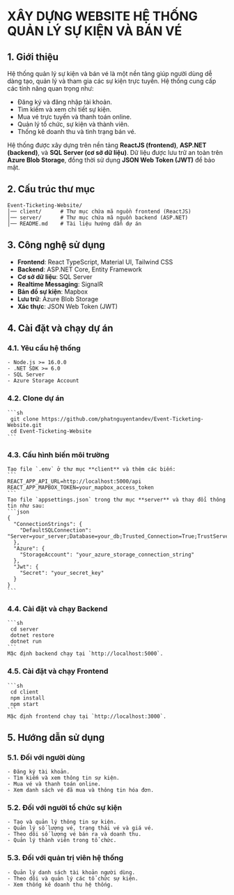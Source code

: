 # XÂY DỰNG WEBSITE HỆ THỐNG QUẢN LÝ SỰ KIỆN VÀ BÁN VÉ

## 1. Giới thiệu
  Hệ thống quản lý sự kiện và bán vé là một nền tảng giúp người dùng dễ dàng tạo, quản lý và tham gia các sự kiện trực tuyến. Hệ thống cung cấp các tính năng quan trọng như:
  - Đăng ký và đăng nhập tài khoản.
  - Tìm kiếm và xem chi tiết sự kiện.
  - Mua vé trực tuyến và thanh toán online.
  - Quản lý tổ chức, sự kiện và thành viên.
  - Thống kê doanh thu và tình trạng bán vé.
  
  Hệ thống được xây dựng trên nền tảng **ReactJS (frontend)**, **ASP.NET (backend)**, và **SQL Server (cơ sở dữ liệu)**. Dữ liệu được lưu trữ an toàn trên **Azure Blob Storage**, đồng thời sử dụng **JSON Web Token (JWT)** để bảo mật.

## 2. Cấu trúc thư mục
  ```
  Event-Ticketing-Website/
  │── client/      # Thư mục chứa mã nguồn frontend (ReactJS)
  │── server/      # Thư mục chứa mã nguồn backend (ASP.NET)
  │── README.md    # Tài liệu hướng dẫn dự án
  ```

## 3. Công nghệ sử dụng
  - **Frontend**: React TypeScript, Material UI, Tailwind CSS
  - **Backend**: ASP.NET Core, Entity Framework
  - **Cơ sở dữ liệu**: SQL Server
  - **Realtime Messaging**: SignalR
  - **Bản đồ sự kiện**: Mapbox
  - **Lưu trữ**: Azure Blob Storage
  - **Xác thực**: JSON Web Token (JWT)

## 4. Cài đặt và chạy dự án
  ### 4.1. Yêu cầu hệ thống
    - Node.js >= 16.0.0
    - .NET SDK >= 6.0
    - SQL Server
    - Azure Storage Account

  ### 4.2. Clone dự án
    ```sh
     git clone https://github.com/phatnguyentandev/Event-Ticketing-Website.git
     cd Event-Ticketing-Website
    ```

  ### 4.3. Cấu hình biến môi trường
    Tạo file `.env` ở thư mục **client** và thêm các biến:
    ```
    REACT_APP_API_URL=http://localhost:5000/api
    REACT_APP_MAPBOX_TOKEN=your_mapbox_access_token
    ```
    Tạo file `appsettings.json` trong thư mục **server** và thay đổi thông tin như sau:
    ```json
    {
      "ConnectionStrings": {
        "DefaultSQLConnection": "Server=your_server;Database=your_db;Trusted_Connection=True;TrustServerCertificate=True"
      },
      "Azure": {
        "StorageAccount": "your_azure_storage_connection_string"
      },
      "Jwt": {
        "Secret": "your_secret_key"
      }
    }
    ```

  ### 4.4. Cài đặt và chạy **Backend**
    ```sh
     cd server
     dotnet restore
     dotnet run
    ```
    Mặc định backend chạy tại `http://localhost:5000`.

  ### 4.5. Cài đặt và chạy **Frontend**
    ```sh
     cd client
     npm install
     npm start
    ```
    Mặc định frontend chạy tại `http://localhost:3000`.

## 5. Hướng dẫn sử dụng
  ### 5.1. Đối với người dùng
    - Đăng ký tài khoản.
    - Tìm kiếm và xem thông tin sự kiện.
    - Mua vé và thanh toán online.
    - Xem danh sách vé đã mua và thông tin hóa đơn.

  ### 5.2. Đối với người tổ chức sự kiện
    - Tạo và quản lý thông tin sự kiện.
    - Quản lý số lượng vé, trạng thái vé và giá vé.
    - Theo dõi số lượng vé bán ra và doanh thu.
    - Quản lý thành viên trong tổ chức.

  ### 5.3. Đối với quản trị viên hệ thống
    - Quản lý danh sách tài khoản người dùng.
    - Theo dõi và quản lý các tổ chức sự kiện.
    - Xem thống kê doanh thu hệ thống.

